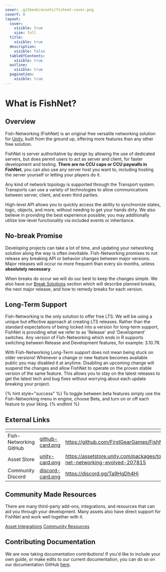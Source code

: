 ```yaml
---
cover: .gitbook/assets/fishnet-cover.png
coverY: 0
layout:
  cover:
    visible: true
    size: full
  title:
    visible: true
  description:
    visible: false
  tableOfContents:
    visible: true
  outline:
    visible: true
  pagination:
    visible: true
---
```


# What is FishNet?

## Overview

Fish-Networking (FishNet) is an original free versatile networking solution for [Unity](https://unity.com/), built from the ground up, offering more features than any other free solution.

FishNet is server authoritative by design by allowing the use of dedicated servers, but does permit users to act as server and client, for faster development and testing. **There are no CCU caps or CCU paywalls in FishNet**, you can also use any server host you want to, including hosting the server yourself or letting your players do it.

Any kind of network topology is supported through the Transport system. Transports can use a variety of technologies to allow communications between server, client, and even third parties.

High-level API allows you to quickly access the ability to synchronize states, logic, objects, and more, without needing to get your hands dirty. We also believe in providing the best experience possible; you may additionally utilize low-level functionality via included events or inheritance.

## No-break Promise

Developing projects can take a lot of time, and updating your networking solution along the way is often inevitable. Fish-Networking promises to not release any breaking API or behavior changes between major versions. Major releases will occur no more frequent than every six months, unless **absolutely necessary**.

When breaks do occur we will do our best to keep the changes simple. We also have our [Break Solutions](guides/upgrading-api.md) section which will describe planned breaks, the next major release, and how to remedy breaks for each version.

## Long-Term Support

Fish-Networking is the only solution to offer free LTS. We will be using a unique but effective approach at creating LTS releases. Rather than the standard expectations of being locked into a version for long-term support, FishNet is providing what we refer to as 'Release' and 'Development' switches. Any version of Fish-Networking which ends in R supports switching between Release and Development features, for example: 3.10.7R.

With Fish-Networking Long-Term support does not mean being stuck on older versions! Whenever a change or new feature becomes available public you may disabled it at anytime. Disabling an upcoming change will suspend the changes and allow FishNet to operate on the proven stable version of the same feature. This allows you to stay on the latest releases to get the latest tech and bug fixes without worrying about each update breaking your project.

{% hint style="success" %}
To toggle between beta features simply use the Fish-Networking menu in engine, choose Beta, and turn on or off each feature to your liking.
{% endhint %}

## External Links

<table data-view="cards"><thead><tr><th></th><th data-hidden data-card-cover data-type="files"></th><th data-hidden data-card-target data-type="content-ref"></th></tr></thead><tbody><tr><td>Fish-Networking GitHub</td><td><a href=".gitbook/assets/github-card.png">github-card.png</a></td><td><a href="https://github.com/FirstGearGames/FishNet/">https://github.com/FirstGearGames/FishNet/</a></td></tr><tr><td>Asset Store</td><td><a href=".gitbook/assets/unity-card.png">unity-card.png</a></td><td><a href="https://assetstore.unity.com/packages/tools/network/fish-net-networking-evolved-207815">https://assetstore.unity.com/packages/tools/network/fish-net-networking-evolved-207815</a></td></tr><tr><td>Community Discord</td><td><a href=".gitbook/assets/discord-card.png">discord-card.png</a></td><td><a href="https://discord.gg/Ta9HgDh4Hj">https://discord.gg/Ta9HgDh4Hj</a></td></tr></tbody></table>

## Community Made Resources

There are many third-party add-ons, integrations, and resources that can aid you through your development. Many assets also have direct support for FishNet and work well together with it.

<a href="overview/asset-integrations/" class="button primary">Asset Integrations</a> <a href="overview/community-resources.md" class="button primary">Community Resources</a>

## Contributing Documentation

We are now taking documentation contributions! If you'd like to include your own guide, or make edits to our current documentation, you can do so on our documentation GitHub [here](https://github.com/FirstGearGames/FishNet-Documentation).

